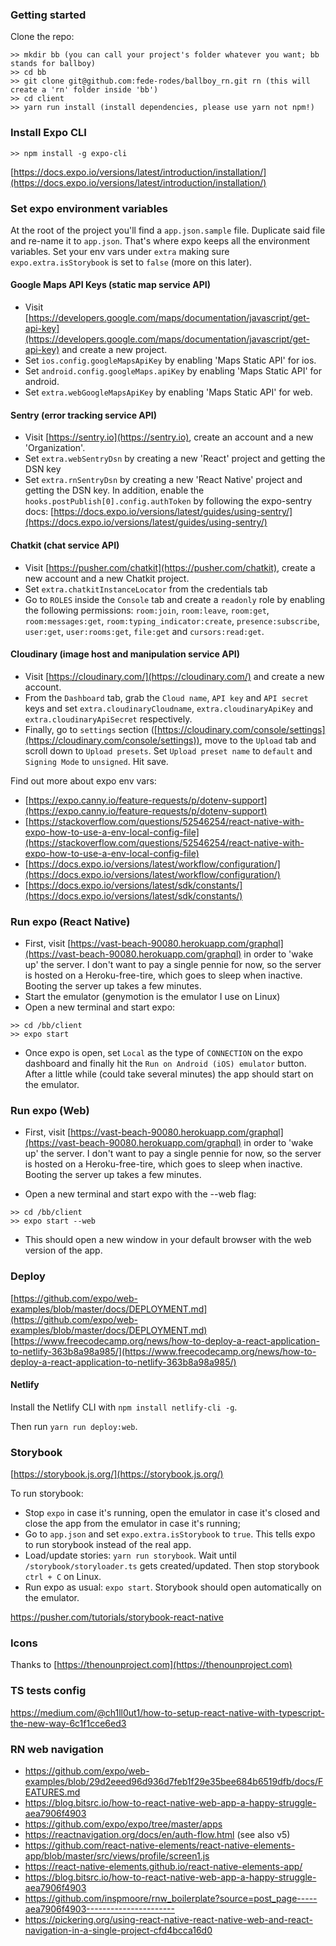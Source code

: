 ### Getting started

Clone the repo:

```
>> mkdir bb (you can call your project's folder whatever you want; bb stands for ballboy)
>> cd bb
>> git clone git@github.com:fede-rodes/ballboy_rn.git rn (this will create a 'rn' folder inside 'bb')
>> cd client
>> yarn run install (install dependencies, please use yarn not npm!)
```

### Install Expo CLI

```
>> npm install -g expo-cli
```

[https://docs.expo.io/versions/latest/introduction/installation/](https://docs.expo.io/versions/latest/introduction/installation/)

### Set expo environment variables

At the root of the project you'll find a `app.json.sample` file. Duplicate said file and re-name it to `app.json`. That's where expo keeps all the environment variables. Set your env vars under `extra` making sure `expo.extra.isStorybook` is set to `false` (more on this later).

#### Google Maps API Keys (static map service API)

- Visit [https://developers.google.com/maps/documentation/javascript/get-api-key](https://developers.google.com/maps/documentation/javascript/get-api-key) and create a new project.
- Set `ios.config.googleMapsApiKey` by enabling 'Maps Static API' for ios.
- Set `android.config.googleMaps.apiKey` by enabling 'Maps Static API' for android.
- Set `extra.webGoogleMapsApiKey` by enabling 'Maps Static API' for web.

#### Sentry (error tracking service API)

- Visit [https://sentry.io](https://sentry.io), create an account and a new 'Organization'.
- Set `extra.webSentryDsn` by creating a new 'React' project and getting the DSN key
- Set `extra.rnSentryDsn` by creating a new 'React Native' project and getting the DSN key. In addition, enable the `hooks.postPublish[0].config.authToken` by following the expo-sentry docs:  [https://docs.expo.io/versions/latest/guides/using-sentry/](https://docs.expo.io/versions/latest/guides/using-sentry/)

#### Chatkit (chat service API)

- Visit [https://pusher.com/chatkit](https://pusher.com/chatkit), create a new account and a new Chatkit project.
- Set `extra.chatkitInstanceLocator` from the credentials tab
- Go to `ROLES` inside the `Console` tab and create a `readonly` role by enabling the following permissions: `room:join`, `room:leave`, `room:get`, `room:messages:get`, `room:typing_indicator:create`, `presence:subscribe`, `user:get`, `user:rooms:get`, `file:get` and `cursors:read:get`.

#### Cloudinary (image host and manipulation service API)

- Visit [https://cloudinary.com/](https://cloudinary.com/) and create a new account.
- From the `Dashboard` tab, grab the `Cloud name`, `API key` and `API secret` keys and set `extra.cloudinaryCloudname`, `extra.cloudinaryApiKey` and `extra.cloudinaryApiSecret` respectively.
- Finally, go to `settings` section ([https://cloudinary.com/console/settings](https://cloudinary.com/console/settings)), move to the `Upload` tab and scroll down to `Upload presets`. Set `Upload preset name` to `default` and `Signing Mode` to `unsigned`. Hit save.

Find out more about expo env vars:
- [https://expo.canny.io/feature-requests/p/dotenv-support](https://expo.canny.io/feature-requests/p/dotenv-support)
- [https://stackoverflow.com/questions/52546254/react-native-with-expo-how-to-use-a-env-local-config-file](https://stackoverflow.com/questions/52546254/react-native-with-expo-how-to-use-a-env-local-config-file)
- [https://docs.expo.io/versions/latest/workflow/configuration/](https://docs.expo.io/versions/latest/workflow/configuration/)
- [https://docs.expo.io/versions/latest/sdk/constants/](https://docs.expo.io/versions/latest/sdk/constants/)

### Run expo (React Native)

- First, visit [https://vast-beach-90080.herokuapp.com/graphql](https://vast-beach-90080.herokuapp.com/graphql) in order to 'wake up' the server. I don't want to pay a single pennie for now, so the server is hosted on a Heroku-free-tire, which goes to sleep when inactive. Booting the server up takes a few minutes.
- Start the emulator (genymotion is the emulator I use on Linux)
- Open a new terminal and start expo:

```
>> cd /bb/client
>> expo start
```
- Once expo is open, set `Local` as the type of `CONNECTION` on the expo dashboard and finally hit the `Run on Android (iOS) emulator` button. After a little while (could take several minutes) the app should start on the emulator.

### Run expo (Web)

- First, visit [https://vast-beach-90080.herokuapp.com/graphql](https://vast-beach-90080.herokuapp.com/graphql) in order to 'wake up' the server. I don't want to pay a single pennie for now, so the server is hosted on a Heroku-free-tire, which goes to sleep when inactive. Booting the server up takes a few minutes.

- Open a new terminal and start expo with the --web flag:

```
>> cd /bb/client
>> expo start --web
```
- This should open a new window in your default browser with the web version of the app.

### Deploy

[https://github.com/expo/web-examples/blob/master/docs/DEPLOYMENT.md](https://github.com/expo/web-examples/blob/master/docs/DEPLOYMENT.md)
[https://www.freecodecamp.org/news/how-to-deploy-a-react-application-to-netlify-363b8a98a985/](https://www.freecodecamp.org/news/how-to-deploy-a-react-application-to-netlify-363b8a98a985/)

#### Netlify

Install the Netlify CLI with `npm install netlify-cli -g`.

Then run `yarn run deploy:web`.


### Storybook

[https://storybook.js.org/](https://storybook.js.org/)

To run storybook:
- Stop `expo` in case it's running, open the emulator in case it's closed and close the app from the emulator in case it's running;
- Go to `app.json` and set `expo.extra.isStorybook` to `true`. This tells expo to run storybook instead of the real app.
- Load/update stories: `yarn run storybook`. Wait until `/storybook/storyloader.ts` gets created/updated. Then stop storybook `ctrl + C` on Linux.
- Run expo as usual: `expo start`. Storybook should open automatically on the emulator.


https://pusher.com/tutorials/storybook-react-native


### Icons

Thanks to [https://thenounproject.com](https://thenounproject.com)


### TS tests config

https://medium.com/@ch1ll0ut1/how-to-setup-react-native-with-typescript-the-new-way-6c1f1cce6ed3


### RN web navigation

- https://github.com/expo/web-examples/blob/29d2eeed96d936d7feb1f29e35bee684b6519dfb/docs/FEATURES.md
- https://blog.bitsrc.io/how-to-react-native-web-app-a-happy-struggle-aea7906f4903
- https://github.com/expo/expo/tree/master/apps
- https://reactnavigation.org/docs/en/auth-flow.html (see also v5)
- https://github.com/react-native-elements/react-native-elements-app/blob/master/src/views/profile/screen1.js
- https://react-native-elements.github.io/react-native-elements-app/
- https://blog.bitsrc.io/how-to-react-native-web-app-a-happy-struggle-aea7906f4903
- https://github.com/inspmoore/rnw_boilerplate?source=post_page-----aea7906f4903----------------------
- https://pickering.org/using-react-native-react-native-web-and-react-navigation-in-a-single-project-cfd4bcca16d0
